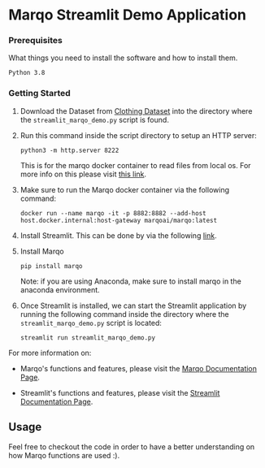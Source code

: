 # Marqo Streamlit Demo Application

### Prerequisites

What things you need to install the software and how to install them.

```
Python 3.8
```

### Getting Started

1. Download the Dataset from
    [Clothing Dataset](https://github.com/alexeygrigorev/clothing-dataset) into the directory where the `streamlit_marqo_demo.py` script is found.

2. Run this command inside the script directory to setup an HTTP server:
    ```
    python3 -m http.server 8222
    ```
    This is for the marqo docker container to read files from local os.
    For more info on this please visit [this link](https://github.com/marqo-ai/marqo/issues/35).

3. Make sure to run the Marqo docker container via the following command:
    ```
    docker run --name marqo -it -p 8882:8882 --add-host host.docker.internal:host-gateway marqoai/marqo:latest
    ```

4. Install Streamlit. This can be done by via the following [link](https://docs.streamlit.io/library/get-started/installation).

5. Install Marqo
    ```
    pip install marqo
    ```
    Note: if you are using Anaconda, make sure to install marqo in the anaconda environment.

6. Once Streamlit is installed, we can start the Streamlit application by running the following command inside the directory where the `streamlit_marqo_demo.py` script is located:
    ```
    streamlit run streamlit_marqo_demo.py
    ```

For more information on: 
- Marqo's functions and features, please visit the [Marqo Documentation Page](https://marqo.pages.dev/).

- Streamlit's functions and features, please visit the [Streamlit Documentation Page](https://docs.streamlit.io/).

## Usage
Feel free to checkout the code in order to have a better understanding on how Marqo functions are used :).
